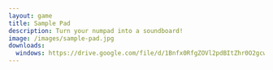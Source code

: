 ```yaml
---
layout: game
title: Sample Pad
description: Turn your numpad into a soundboard!
image: /images/sample-pad.jpg
downloads:
  windows: https://drive.google.com/file/d/1Bnfx0RfgZOVl2pdBItZhr0O2gcwWuY5p/view?usp=sharing
---
```

